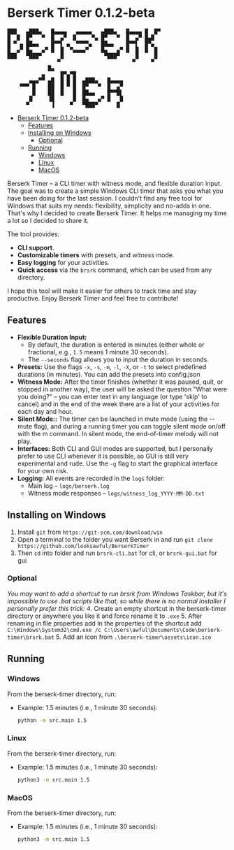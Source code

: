# Berserk Timer 0.1.2-beta

```plaintext
███   ▄███▄   █▄▄▄▄   ▄▄▄▄▄   ▄███▄   █▄▄▄▄ █  █▀
█  █  █▀   ▀  █  ▄▀  █     ▀▄ █▀   ▀  █  ▄▀ █▄█
█ ▀ ▄ ██▄▄    █▀▀▌ ▄  ▀▀▀▀▄   ██▄▄    █▀▀▌  █▀▄
█  ▄▀ █▄   ▄▀ █  █  ▀▄▄▄▄▀    █▄   ▄▀ █  █  █  █
███   ▀███▀      █             ▀███▀     █     █
                ▀                       ▀     ▀
             █▄
           ▄     █▀▄▀█
       ▄▄▄▀▀ ▄█  █ █ █  ▄███▄   █▄▄▄▄
    ▀▀▀ █    ██  █ ▀ █  █▀   ▀  █  ▄▀
        █    ██  █   █  ██▄▄    █▀▀█▌
       █     ▐█      █  █▄   ▄▀ █   █
      ▀       ▐     ▀   ▀███▀      █
```

- [Berserk Timer 0.1.2-beta](#berserk-timer-012-beta)
  - [Features](#features)
  - [Installing on Windows](#installing-on-windows)
    - [Optional](#optional)
  - [Running](#running)
    - [Windows](#windows)
    - [Linux](#linux)
    - [MacOS](#macos)

Berserk Timer – a CLI timer with witness mode, and flexible duration input.
The goal was to create a simple Windows CLI timer that asks you what you have been doing for the last session. I couldn't find any free tool for Windows that suits my needs: flexibility, simplicity and no-adds in one. That's why I decided to create Berserk Timer. It helps me managing my time a lot so I decided to share it.

The tool provides:

- **CLI support**.
- **Customizable timers** with presets, and _witness_ mode.
- **Easy logging** for your activities.
- **Quick access** via the `brsrk` command, which can be used from any directory.

I hope this tool will make it easier for others to track time and stay productive. Enjoy Berserk Timer and feel free to contribute!

## Features

- **Flexible Duration Input:**
  - By default, the duration is entered in minutes (either whole or fractional, e.g., `1.5` means 1 minute 30 seconds).
  - The `--seconds` flag allows you to input the duration in seconds.
- **Presets:**
  Use the flags `-x`, `-s`, `-m`, `-l`, `-X`, or `-t` to select predefined durations (in minutes). You can add the presets into config.json
- **Witness Mode:**
  After the timer finishes (whether it was paused, quit, or stopped in another way), the user will be asked the question "What were you doing?" – you can enter text in any language (or type 'skip' to cancel) and in the end of the week there are a list of your activities for each day and hour.
- **Silent Mode::**
  The timer can be launched in mute mode (using the --mute flag), and during a running timer you can toggle silent mode on/off with the m command. In silent mode, the end-of-timer melody will not play.
- **Interfaces:**
  Both CLI and GUI modes are supported, but I personally prefer to use CLI whenever it is possible, so GUI is still very experimental and rude. Use the `-g` flag to start the graphical interface for your own risk.
- **Logging:**
  All events are recorded in the `logs` folder:
  - Main log – `logs/berserk.log`
  - Witness mode responses – `logs/witness_log_YYYY-MM-DD.txt`

## Installing on Windows

1. Install `git` from `https://git-scm.com/download/win`
2. Open a terminal to the folder you want Berserk in and run
`git clone https://github.com/looksawful/BerserkTimer`
3. Then `cd` into folder and run `brsrk-cli.bat` for cli, or `brsrk-gui.bat` for gui

### Optional

_You may want to add a shortcut to run brsrk from Windows Taskbar, but it's impossible to use .bat scripts like that, so while there is no normal installer I personally prefer this trick:_
4. Create an empty shortcut in the berserk-timer directory or anywhere you like it and force rename it to `.exe`
5. After renaming in file properties add In the properties of the shortcut add `C:\Windows\System32\cmd.exe /c C:\Users\awful\Documents\Code\berserk-timer\brsrk.bat`
5. Add an icon from `.\berserk-timer\assets\icon.ico`

## Running

### Windows

From the berserk-timer directory, run:

- Example: 1.5 minutes (i.e., 1 minute 30 seconds):

  ```cmd
  python -m src.main 1.5
  ```

### Linux

From the berserk-timer directory, run:

- Example: 1.5 minutes (i.e., 1 minute 30 seconds):

  ```bash
  python3 -m src.main 1.5
  ```

### MacOS

From the berserk-timer directory, run:

- Example: 1.5 minutes (i.e., 1 minute 30 seconds):

  ```bash
  python3 -m src.main 1.5
  ```
